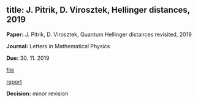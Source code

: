 title: J. Pitrik, D. Virosztek,  Hellinger distances, 2019
---
**Paper:** J. Pitrik, D. Virosztek,  Quantum Hellinger distances revisited, 2019

**Journal:** Letters in Mathematical Physics

**Due:** 30. 11. 2019

[file](pitrik2019/file.pdf)

[report](pitrik2019/report.pdf)

**Decision:** minor revision